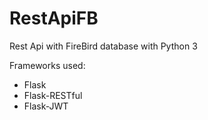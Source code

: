 # RestApiFB
Rest Api with FireBird database with Python 3

Frameworks used:
- Flask
- Flask-RESTful
- Flask-JWT